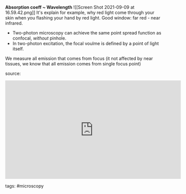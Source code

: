 **Absorption coeff ~ Wavelength**
![[Screen Shot 2021-09-09 at 16.59.42.png]]
It's explain for example, why red light come through your skin when you flashing your hand by red light.
Good window: far red - near infrared.

- Two-photon microscopy can achieve the same point spread function as confocal, _without_ pinhole.
- In two-photon excitation, the focal voulme is defined by a point of light itself.

We measure all emission that comes from focus (it not affected by near tissues, we know that all emission comes from single focus point)

source: 
<iframe width="560" height="315" src="https://www.youtube.com/embed/CZifB2aQDDM" title="YouTube video player" frameborder="0" allow="accelerometer; autoplay; clipboard-write; encrypted-media; gyroscope; picture-in-picture" allowfullscreen></iframe>

tags: #microscopy